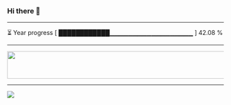 ### Hi there 👋
---
⏳ Year progress [ ████████████▁▁▁▁▁▁▁▁▁▁▁▁▁▁▁▁▁▁ ] 42.08 %

---

<a href="https://readme-spotify-nine.vercel.app/spotify?open">
    <img src="https://readme-spotify-nine.vercel.app/spotify" width="540" height="64">
</a> 


---
![](https://komarev.com/ghpvc/?username=ChrisE217&color=656d6f&abbreviated=true&label=Views&style=for-the-badge)

